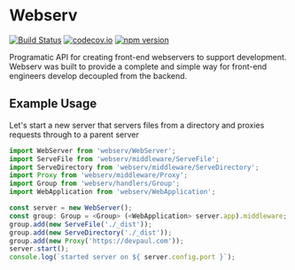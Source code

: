 # Webserv

[![Build Status](https://travis-ci.org/devpaul/webserv.svg?branch=master)](https://travis-ci.org/devpaul/webserv)
[![codecov.io](https://codecov.io/github/devpaul/webserv/coverage.svg?branch=master)](https://codecov.io/github/devpaul/webserv?branch=master)
[![npm version](https://badge.fury.io/js/webserv.svg)](https://badge.fury.io/js/webserv)

Programatic API for creating front-end webservers to support development. Webserv was built to provide a complete
	and simple way for front-end engineers develop decoupled from the backend.

## Example Usage

Let's start a new server that servers files from a directory and proxies requests through to a parent server

```typescript
import WebServer from 'webserv/WebServer';
import ServeFile from 'webserv/middleware/ServeFile';
import ServeDirectory from 'webserv/middleware/ServeDirectory';
import Proxy from 'webserv/middleware/Proxy';
import Group from 'webserv/handlers/Group';
import WebApplication from 'webserv/WebApplication';

const server = new WebServer();
const group: Group = <Group> (<WebApplication> server.app).middleware;
group.add(new ServeFile('./_dist'));
group.add(new ServeDirectory('./_dist'));
group.add(new Proxy('https://devpaul.com'));
server.start();
console.log(`started server on ${ server.config.port }`);
```
